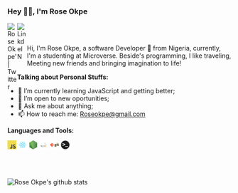 ### Hey 👋🏽, I'm Rose Okpe

<a href="https://twitter.com/roseokpe">
  <img align="left" alt="Rose Okpe'  | Twitter" width="22px" src="https://cdn.jsdelivr.net/npm/simple-icons@v3/icons/twitter.svg" />
</a>
<a href="https://www.linkedin.com/in/rose-okpe-0334b5177/"> 
  <img align="left" alt="LinkdeIN" width="22px" src="https://cdn.jsdelivr.net/npm/simple-icons@v3/icons/linkedin.svg" />
</a>

<br />
<br />

Hi, I'm Rose Okpe, a software Developer 🚀 from Nigeria, currently, I'm a studenting at Microverse. Beside's programming, I like traveling, Meeting new friends and bringing imagination to life!

 
  
**Talking about Personal Stuffs:**

- 🌱 I’m currently learning JavaScript and getting better; 
- 🤔 I’m open to new oportunities;
- 💬 Ask me about anything;
- 📫 How to reach me: Roseokpe@gmail.com

**Languages and Tools:**  

<code><img height="20" src="https://raw.githubusercontent.com/github/explore/80688e429a7d4ef2fca1e82350fe8e3517d3494d/topics/javascript/javascript.png"></code>
<code><img height="20" src="https://raw.githubusercontent.com/github/explore/80688e429a7d4ef2fca1e82350fe8e3517d3494d/topics/react/react.png"></code>
<code><img height="20" src="https://raw.githubusercontent.com/github/explore/80688e429a7d4ef2fca1e82350fe8e3517d3494d/topics/nodejs/nodejs.png"></code>
<code><img height="20" src="https://raw.githubusercontent.com/github/explore/80688e429a7d4ef2fca1e82350fe8e3517d3494d/topics/mysql/mysql.png"></code>
<code><img height="20" src="https://raw.githubusercontent.com/github/explore/80688e429a7d4ef2fca1e82350fe8e3517d3494d/topics/git/git.png"></code>
<code><img height="20" src="https://raw.githubusercontent.com/github/explore/80688e429a7d4ef2fca1e82350fe8e3517d3494d/topics/terminal/terminal.png"></code>

<br />
<br />

![Rose Okpe's github stats](https://github-readme-stats.vercel.app/api?username=roseokpe&theme=dark&show_icons=true)
